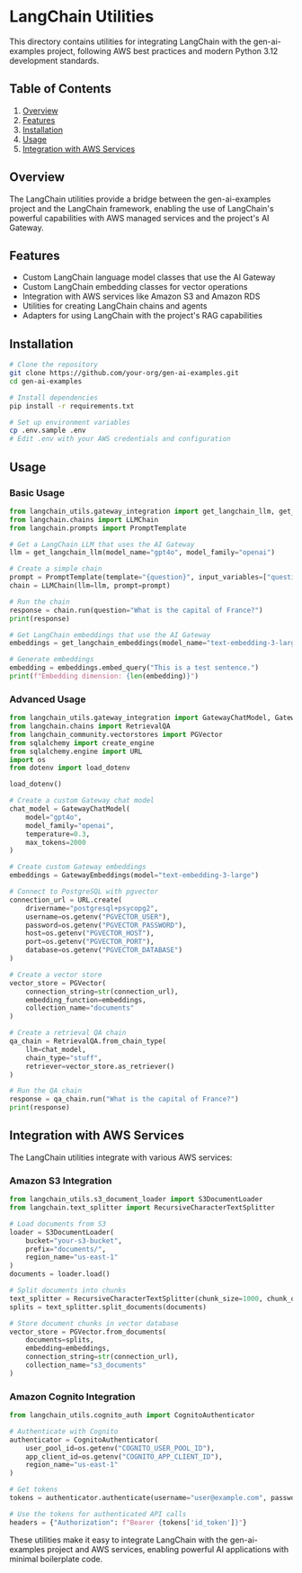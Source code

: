 # LangChain Utilities

This directory contains utilities for integrating LangChain with the gen-ai-examples project, following AWS best practices and modern Python 3.12 development standards.

## Table of Contents

1. [Overview](#overview)
2. [Features](#features)
3. [Installation](#installation)
4. [Usage](#usage)
5. [Integration with AWS Services](#integration-with-aws-services)

## Overview

The LangChain utilities provide a bridge between the gen-ai-examples project and the LangChain framework, enabling the use of LangChain's powerful capabilities with AWS managed services and the project's AI Gateway.

## Features

- Custom LangChain language model classes that use the AI Gateway
- Custom LangChain embedding classes for vector operations
- Integration with AWS services like Amazon S3 and Amazon RDS
- Utilities for creating LangChain chains and agents
- Adapters for using LangChain with the project's RAG capabilities

## Installation

```bash
# Clone the repository
git clone https://github.com/your-org/gen-ai-examples.git
cd gen-ai-examples

# Install dependencies
pip install -r requirements.txt

# Set up environment variables
cp .env.sample .env
# Edit .env with your AWS credentials and configuration
```

## Usage

### Basic Usage

```python
from langchain_utils.gateway_integration import get_langchain_llm, get_langchain_embeddings
from langchain.chains import LLMChain
from langchain.prompts import PromptTemplate

# Get a LangChain LLM that uses the AI Gateway
llm = get_langchain_llm(model_name="gpt4o", model_family="openai")

# Create a simple chain
prompt = PromptTemplate(template="{question}", input_variables=["question"])
chain = LLMChain(llm=llm, prompt=prompt)

# Run the chain
response = chain.run(question="What is the capital of France?")
print(response)

# Get LangChain embeddings that use the AI Gateway
embeddings = get_langchain_embeddings(model_name="text-embedding-3-large")

# Generate embeddings
embedding = embeddings.embed_query("This is a test sentence.")
print(f"Embedding dimension: {len(embedding)}")
```

### Advanced Usage

```python
from langchain_utils.gateway_integration import GatewayChatModel, GatewayEmbeddings
from langchain.chains import RetrievalQA
from langchain_community.vectorstores import PGVector
from sqlalchemy import create_engine
from sqlalchemy.engine import URL
import os
from dotenv import load_dotenv

load_dotenv()

# Create a custom Gateway chat model
chat_model = GatewayChatModel(
    model="gpt4o",
    model_family="openai",
    temperature=0.3,
    max_tokens=2000
)

# Create custom Gateway embeddings
embeddings = GatewayEmbeddings(model="text-embedding-3-large")

# Connect to PostgreSQL with pgvector
connection_url = URL.create(
    drivername="postgresql+psycopg2",
    username=os.getenv("PGVECTOR_USER"),
    password=os.getenv("PGVECTOR_PASSWORD"),
    host=os.getenv("PGVECTOR_HOST"),
    port=os.getenv("PGVECTOR_PORT"),
    database=os.getenv("PGVECTOR_DATABASE")
)

# Create a vector store
vector_store = PGVector(
    connection_string=str(connection_url),
    embedding_function=embeddings,
    collection_name="documents"
)

# Create a retrieval QA chain
qa_chain = RetrievalQA.from_chain_type(
    llm=chat_model,
    chain_type="stuff",
    retriever=vector_store.as_retriever()
)

# Run the QA chain
response = qa_chain.run("What is the capital of France?")
print(response)
```

## Integration with AWS Services

The LangChain utilities integrate with various AWS services:

### Amazon S3 Integration

```python
from langchain_utils.s3_document_loader import S3DocumentLoader
from langchain.text_splitter import RecursiveCharacterTextSplitter

# Load documents from S3
loader = S3DocumentLoader(
    bucket="your-s3-bucket",
    prefix="documents/",
    region_name="us-east-1"
)
documents = loader.load()

# Split documents into chunks
text_splitter = RecursiveCharacterTextSplitter(chunk_size=1000, chunk_overlap=200)
splits = text_splitter.split_documents(documents)

# Store document chunks in vector database
vector_store = PGVector.from_documents(
    documents=splits,
    embedding=embeddings,
    connection_string=str(connection_url),
    collection_name="s3_documents"
)
```

### Amazon Cognito Integration

```python
from langchain_utils.cognito_auth import CognitoAuthenticator

# Authenticate with Cognito
authenticator = CognitoAuthenticator(
    user_pool_id=os.getenv("COGNITO_USER_POOL_ID"),
    app_client_id=os.getenv("COGNITO_APP_CLIENT_ID"),
    region_name="us-east-1"
)

# Get tokens
tokens = authenticator.authenticate(username="user@example.com", password="password")

# Use the tokens for authenticated API calls
headers = {"Authorization": f"Bearer {tokens['id_token']}"}
```

These utilities make it easy to integrate LangChain with the gen-ai-examples project and AWS services, enabling powerful AI applications with minimal boilerplate code.

